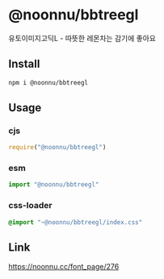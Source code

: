 # @noonnu/bbtreegl
유토이미지고딕L - 따뜻한 레몬차는 감기에 좋아요

## Install
```sh
npm i @noonnu/bbtreegl
```
## Usage
### cjs
```js
require("@noonnu/bbtreegl")
```
### esm
```js
import "@noonnu/bbtreegl"
```
### css-loader
```css
@import "~@noonnu/bbtreegl/index.css"
```

## Link
https://noonnu.cc/font_page/276